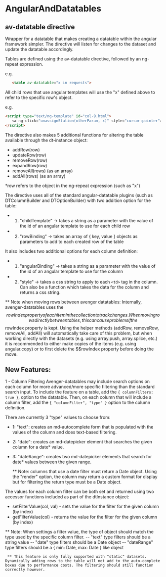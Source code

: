 # AngularAndDatatables

## av-datatable directive
Wrapper for a datatable that makes creating a datatable within the angular framework simpler. The directive will listen for changes to the dataset and update the datatable accordingly. 

Tables are defined using the av-datatable directive, followed by an ng-repeat expression.
   
   e.g. 
   ```html
      <table av-datatable="x in requests">
   ```

All child rows that use angular templates will use the "x" defined above to refer to the specific row's object. 
   
   e.g. 
   ```html
   <script type="text/ng-template" id="col-9.html">
      <a ng-click="unassignStation(otherParam, x)" style="cursor:pointer">Unassign</a>
  </script>
  ```
       
The directive also makes 5 additional functions for altering the table available through the dt-instance object:
  - addRow(row)
  - updateRow(row)
  - removeRow(row)
  - expandRow(row)
  - removeAll(rows) (as an array)
  - addAll(rows)    (as an array)
  
  *row refers to the object in the ng-repeat expression (such as "x")

The directive uses all of the standard angular-datatable plugins (such as DTColumnBuilder and DTOptionBuilder) with two addition option for the table:
  - 1) "childTemplate" -> takes a string as a parameter with the value of the id of an angular template to use for each child row
  - 2) "rowBinding" -> takes an array of { key, value } objects as parameters to add to each created row of the table
  
It also includes two additional options for each column definition:
  - 1) "angularBinding" -> takes a string as a parameter with the value of the id of an angular template to use for the column
  - 2) "style" -> takes a css string to apply to each `<td>` tag in the column. Can also be a function which takes the data for the column and returns a css string. 
  
  ** Note when moving rows between avenger datatables:
Internally, avenger-datatables uses the $$rowIndex property of each item in the collection to track changes. When moving rows directly between tables, this can cause problems if the $$rowIndex property is kept. Using the helper methods (addRow, removeRow, removeAll, addAll) will automatically take care of this problem, but when working directly with the datasets (e.g. using array.push, array.splice, etc.) it is recommended to either make copies of the items (e.g. using angular.copy) or to first delete the $$rowIndex property before doing the move. 

## New Features:
1 - Column Filtering
Avenger-datatables may include search options on each column for more advanced/more specific filtering than the standard search input. To include the feature on a table, add the `{ columnFilters: true }`, option to the datatable. Then, on each column that will include a column filter, add the `{ "columnFilter", "type" }` option to the column definition. 
   
There are currently 3 "type" values to choose from:
  - 1: "text": creates an md-autocomplete form that is populated with the values of the column and does text-based filtering.
  - 2: "date": creates an md-datepicker element that searches the given column for a date* value.
  - 3: "dateRange": creates two md-datepicker elements that search for date* values between the given range.
  
    ** Note: columns that use a date filter must return a Date object. Using the "render" option, the column may return a custom format for display but for filtering the return type must be a Date object. 

The values for each column filter can be both set and returned using two accessor functions included as part of the dtInstance object:
  - setFilterValue(col, val) - sets the value for the filter for the given column (by index)
  - getFilterValue(col)      - returns the value for the filter for the given column (by index)
  
  ** Note: When settings a filter value, the type of object should match the type used by the specific column filter.
     -- "text" type filters should be a string value
     -- "date" type filters should be a Date object
     -- "dateRange" type filters should be a { min: Date, max: Date } like object
     
     ** This feature is only fully supported with "static" datasets. Dynamically adding rows to the table will not add to the auto-complete boxes due to performance costs. The filtering should still function correctly however. 
